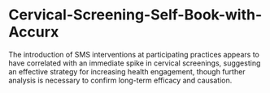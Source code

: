 # Cervical-Screening-Self-Book-with-Accurx
The introduction of SMS interventions at participating practices appears to have correlated with an immediate spike in cervical screenings, suggesting an effective strategy for increasing health engagement, though further analysis is necessary to confirm long-term efficacy and causation.
